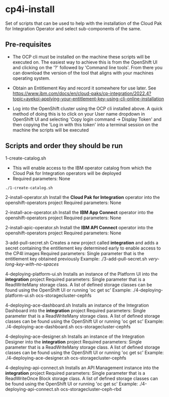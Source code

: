 # cp4i-install
Set of scripts that can be used to help with the installation of the Cloud Pak for Integration Operator and select sub-components of the same.

## Pre-requisites
- The OCP cli must be installed on the machine these scripts will be executed on. The easiest way to achieve this is from the OpenShift UI and clicking on the '?' followed by 'Command line tools'. From there you can download the version of the tool that aligns with your machines operating system.

- Obtain an Entitlement Key and record it somewhere for use later. See https://www.ibm.com/docs/en/cloud-paks/cp-integration/2022.4?topic=ayekoi-applying-your-entitlement-key-using-cli-online-installation

- Log into the OpenShift cluster using the OCP cli installed above. A quick method of doing this is to click on your User name dropdown in OpenShift UI and selecting 'Copy login command -> Display Token' and then copying the 'Log in with this token' into a terminal session on the machine the scripts will be executed

## Scripts and order they should be run


1-create-catalog.sh
  - This will enable access to the IBM operator catalog from which the Cloud Pak for Integration operators will be deployed
  - Required parameters: None
```
./1-create-catalog.sh
```
                                                            
2-install-operator.sh         Install the **Cloud Pak for Integration** operator into the openshift-operators project
                              Required parameters: None
                              
                              
2-install-ace-operator.sh     Install the **IBM App Connect** operator into the openshift-operators project
                              Required parameters: None
                              
2-install-apic-operator.sh    Install the **IBM API Connect** operator into the openshift-operators project
                              Required parameters: None
                              
3-add-pull-secret.sh          Creates a new project called **integration** and adds a secret containing the entitlement key determined early to enable access to the CP4I images
                              Required parameters: Single parameter that is the entitlement key obtained previously
                              Example:
                              ./3-add-pull-secret.sh _very-long-key-with-no-spaces_ 
                              
4-deploying-platform-ui.sh    Installs an instance of the Platform UI into the **integration** project
                              Required parameters: Single parameter that is a ReadWriteMany storage class. A list of defined storage classes can be found using the OpenShift UI or running 'oc get sc'
                              Example:
                              ./4-deploying-platform-ui.sh ocs-storagecluster-cephfs

4-deploying-ace-dashboard.sh  Installs an instance of the Integration Dashboard into the **integration** project
                              Required parameters: Single parameter that is a ReadWriteMany storage class. A list of defined storage classes can be found using the OpenShift UI or running 'oc get sc'
                              Example:
                              ./4-deploying-ace-dashboard.sh ocs-storagecluster-cephfs

4-deploying-ace-designer.sh   Installs an instance of the Integration Designer into the **integration** project
                              Required parameters: Single parameter that is a ReadWriteMany storage class. A list of defined storage classes can be found using the OpenShift UI or running 'oc get sc'
                              Example:
                              ./4-deploying-ace-designer.sh ocs-storagecluster-cephfs

4-deploying-api-connect.sh    Installs an API Management instance into the **integration** project
                              Required parameters: Single parameter that is a ReadWriteOnce Block storage class. A list of defined storage classes can be found using the OpenShift UI or running 'oc get sc'
                              Example:
                              ./4-deploying-api-connect.sh ocs-storagecluster-ceph-rbd
